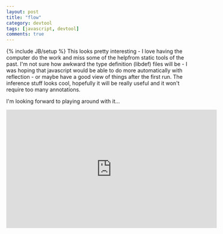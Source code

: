```yaml
---
layout: post
title: "flow"
category: devtool
tags: [javascript, devtool]
comments: true
---
```

{% include JB/setup %}
This looks pretty interesting - I love having the computer do the work and miss some of the helpfrom static tools of the past.  I'm not sure how awkward the type definition (libdef) files will be - I was hoping that javascript would be able to do more automatically with reflection - or maybe have a good view of things after the first run.  The inference stuff looks cool, hopefully it will be really useful and it won't require too many annotations.
  
I'm looking forward to playing around with it...
  
<iframe width="560" height="315" src="https://www.youtube.com/embed/xWMuAUbXcdQ" frameborder="0" allowfullscreen></iframe>

